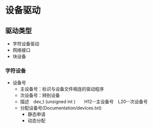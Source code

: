 # 设备驱动

## 驱动类型
* 字符设备驱动
* 网络接口
* 块设备



### 字符设备
* 设备号　
    * 主设备号：标识与设备文件相连的驱动程序
    * 次设备号：辨别设备
    * 描述　dev_t (unsigned int )　　H12--主设备号　L20--次设备号
    * 分配设备号(Documentation/devices.txt)
      * 静态申请
      * 动态分配
